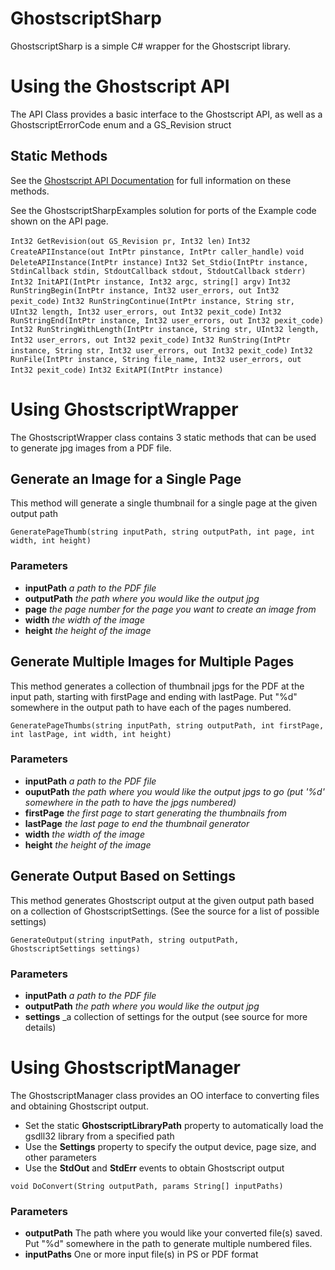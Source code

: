 # GhostscriptSharp
GhostscriptSharp is a simple C# wrapper for the Ghostscript library.

# Using the Ghostscript API
The API Class provides a basic interface to the Ghostscript API, as well as a GhostscriptErrorCode enum and a GS_Revision struct

## Static Methods

See the [Ghostscript API Documentation](http://pages.cs.wisc.edu/~ghost/doc/cvs/API.htm "Ghostscript API") for full information on these methods.

See the GhostscriptSharpExamples solution for ports of the Example code shown on the API page.

`Int32 GetRevision(out GS_Revision pr, Int32 len)`
`Int32 CreateAPIInstance(out IntPtr pinstance, IntPtr caller_handle)`
`void DeleteAPIInstance(IntPtr instance)`
`Int32 Set_Stdio(IntPtr instance, StdinCallback stdin, StdoutCallback stdout, StdoutCallback stderr)`
`Int32 InitAPI(IntPtr instance, Int32 argc, string[] argv)`
`Int32 RunStringBegin(IntPtr instance, Int32 user_errors, out Int32 pexit_code)`
`Int32 RunStringContinue(IntPtr instance, String str, UInt32 length, Int32 user_errors, out Int32 pexit_code)`
`Int32 RunStringEnd(IntPtr instance, Int32 user_errors, out Int32 pexit_code)`
`Int32 RunStringWithLength(IntPtr instance, String str, UInt32 length, Int32 user_errors, out Int32 pexit_code)`
`Int32 RunString(IntPtr instance, String str, Int32 user_errors, out Int32 pexit_code)`
`Int32 RunFile(IntPtr instance, String file_name, Int32 user_errors, out Int32 pexit_code)`
`Int32 ExitAPI(IntPtr instance)`

# Using GhostscriptWrapper
The GhostscriptWrapper class contains 3 static methods that can be used to generate jpg images from a PDF file.

## Generate an Image for a Single Page

This method will generate a single thumbnail for a single page at the given output path

`GeneratePageThumb(string inputPath, string outputPath, int page, int width, int height)`

### Parameters

* **inputPath** _a path to the PDF file_
* **outputPath** _the path where you would like the output jpg_
* **page** _the page number for the page you want to create an image from_
* **width** _the width of the image_
* **height** _the height of the image_

## Generate Multiple Images for Multiple Pages

This method generates a collection of thumbnail jpgs for the PDF at the input path, starting with firstPage and ending with lastPage.
Put "%d" somewhere in the output path to have each of the pages numbered.

`GeneratePageThumbs(string inputPath, string outputPath, int firstPage, int lastPage, int width, int height)`

### Parameters

* **inputPath** _a path to the PDF file_
* **ouputPath** _the path where you would like the output jpgs to go (put '%d' somewhere in the path to have the jpgs numbered)_
* **firstPage** _the first page to start generating the thumbnails from_
* **lastPage** _the last page to end the thumbnail generator_
* **width** _the width of the image_
* **height** _the height of the image_

## Generate Output Based on Settings

This method generates Ghostscript output at the given output path based on a collection of GhostscriptSettings. 
(See the source for a list of possible settings)

`GenerateOutput(string inputPath, string outputPath, GhostscriptSettings settings)`

### Parameters

* **inputPath** _a path to the PDF file_
* **outputPath** _the path where you would like the output jpg_
* **settings** _a collection of settings for the output (see source for more details)

# Using GhostscriptManager
The GhostscriptManager class provides an OO interface to converting files and obtaining Ghostscript output.

* Set the static **GhostscriptLibraryPath** property to automatically load the gsdll32 library from a specified path
* Use the **Settings** property to specify the output device, page size, and other parameters
* Use the **StdOut** and **StdErr** events to obtain Ghostscript output

`void DoConvert(String outputPath, params String[] inputPaths)`

### Parameters
* **outputPath** The path where you would like your converted file(s) saved. Put "%d" somewhere in the path to generate multiple numbered files.
* **inputPaths** One or more input file(s) in PS or PDF format





